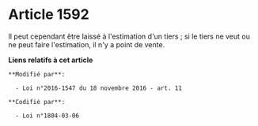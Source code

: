 # Article 1592

Il peut cependant être laissé à l'estimation d'un tiers ; si le tiers ne veut ou ne peut faire l'estimation, il n'y a point
de vente.

**Liens relatifs à cet article**

	**Modifié par**:

	  - Loi n°2016-1547 du 18 novembre 2016 - art. 11

	**Codifié par**:

	  - Loi n°1804-03-06
